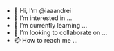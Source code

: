 - 👋 Hi, I’m @iaaandrei
- 👀 I’m interested in ...
- 🌱 I’m currently learning ...
- 💞️ I’m looking to collaborate on ...
- 📫 How to reach me ...

<!---
iaaandrei/iaaandrei is a ✨ special ✨ repository because its `README.md` (this file) appears on your GitHub profile.
You can click the Preview link to take a look at your changes.
--->
